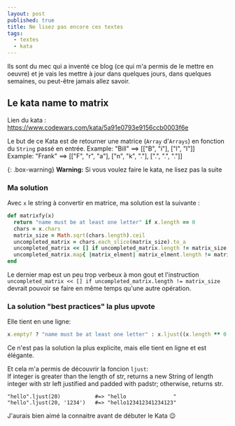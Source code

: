 ```yaml
---
layout: post
published: true
title: Ne lisez pas encore ces textes
tags:
  - textes
  - kata
---
```

Ils sont du mec qui a inventé ce blog (ce qui m'a permis de le mettre en oeuvre) et je vais les mettre à jour dans quelques jours, dans quelques semaines, ou peut-être jamais allez savoir.

## Le kata name to matrix

Lien du kata : https://www.codewars.com/kata/5a91e0793e9156ccb0003f6e

Le but de ce Kata est de retourner une matrice (`Array` d'`Arrays`) en fonction du `String` passé en entrée.
Example: "Bill" ==> [["B", "i"], ["l", "l"]]  
Example: "Frank" ==> [["F", "r", "a"], ["n", "k", "."], [".", ".", "."]]

{: .box-warning}
**Warning:** Si vous voulez faire le kata, ne lisez pas la suite 

### Ma solution

Avec `x` le string à convertir en matrice,  ma solution est la suivante :

~~~ruby
def matrixfy(x)
  return "name must be at least one letter" if x.length == 0
  chars = x.chars
  matrix_size = Math.sqrt(chars.length).ceil
  uncompleted_matrix = chars.each_slice(matrix_size).to_a
  uncompleted_matrix << [] if uncompleted_matrix.length != matrix_size
  uncompleted_matrix.map{ |matrix_elment| matrix_elment.length != matrix_size ? matrix_elment + ('.' * (matrix_size - matrix_elment.size )).chars : matrix_elment }
end
~~~

Le dernier map est un peu trop verbeux à mon gout et l'instruction `uncompleted_matrix << [] if uncompleted_matrix.length != matrix_size` devrait pouvoir se faire en même temps qu'une autre opération.

### La solution "best practices" la plus upvote

Elle tient en une ligne:
~~~ruby
x.empty? ? "name must be at least one letter" : x.ljust((x.length ** 0.5).ceil ** 2, '.').each_char.each_slice((x.length ** 0.5).ceil).to_a 
~~~
Ce n'est pas la solution la plus explicite, mais elle tient en ligne et est élégante.

Et cela m'a permis de découvrir la foncion `ljust`:  
If integer is greater than the length of str, returns a new String of length integer with str left justified and padded with padstr; otherwise, returns str.

~~~
"hello".ljust(20)           #=> "hello               "
"hello".ljust(20, '1234')   #=> "hello123412341234123"
~~~

J'aurais bien aimé la connaitre avant de débuter le Kata 😉
